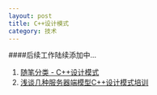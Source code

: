 ```yaml
---
layout: post
title: C++设计模式
category: 技术
---
```


####后续工作陆续添加中...

1. [随笔分类 - C++设计模式](http://www.cnblogs.com/wanggary/category/294620.html "Markdown")
2. [浅谈几种服务器端模型C++设计模式培训](http://www.info-soft.cn/e/action/ShowInfo.php?classid=108&id=1080 "Markdown")
